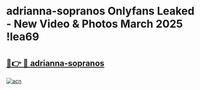 # adrianna-sopranos Onlyfans Leaked - New Video & Photos March 2025 !lea69

# <h2><a href="https://hdkf6i.iuczelnia.edu.pl?title=adrianna-sopranos&ref=lea69">🔗👉 🔴 adrianna-sopranos</a></h2>

[![acn](https://github.com/user-attachments/assets/0f9c940e-d8b0-45ae-aac7-cd30a18b3e1c)](https://hdkf6i.iuczelnia.edu.pl?title=adrianna-sopranos&ref=lea69)

